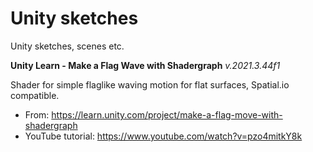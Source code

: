 # Unity sketches
Unity sketches, scenes etc.

**Unity Learn - Make a Flag Wave with Shadergraph**
*v.2021.3.44f1*

Shader for simple flaglike waving motion for flat surfaces, Spatial.io compatible.
- From: https://learn.unity.com/project/make-a-flag-move-with-shadergraph
- YouTube tutorial: https://www.youtube.com/watch?v=pzo4mitkY8k

